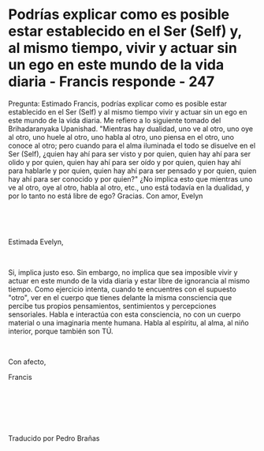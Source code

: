# Podrías explicar como es posible estar establecido en el Ser (Self) y, al mismo tiempo, vivir y actuar sin un ego en este mundo de la vida diaria - Francis responde - 247



Pregunta: Estimado Francis, podr&iacute;as explicar como es posible estar establecido en el Ser (Self) y al mismo tiempo vivir y actuar sin un ego en este mundo de la vida diaria. Me refiero a lo siguiente tomado del Brihadaranyaka Upanishad. &quot;Mientras hay dualidad, uno ve al otro, uno oye al otro, uno huele al otro, uno habla al otro, uno piensa en el otro, uno conoce al otro; pero cuando para el alma iluminada el todo se disuelve en el Ser (Self), &iquest;quien hay ah&iacute; para ser visto y por quien, quien hay ah&iacute; para ser olido y por quien, quien hay ah&iacute; para ser o&iacute;do y por quien, quien hay ah&iacute; para hablarle y por quien, quien hay ah&iacute; para ser pensado y por quien, quien hay ah&iacute; para ser conocido y por quien?&quot; &iquest;No implica esto que mientras uno ve al otro, oye al otro, habla al otro, etc., uno est&aacute; todav&iacute;a en la dualidad, y por lo tanto no est&aacute; libre de ego? Gracias. Con amor, Evelyn






&nbsp;







&nbsp;






Estimada Evelyn, 






&nbsp;






Si, implica justo eso. Sin embargo, no implica que sea imposible vivir y actuar en este mundo de la vida diaria y estar libre de ignorancia al mismo tiempo. Como ejercicio intenta, cuando te encuentres con el supuesto &quot;otro&quot;, ver en el cuerpo que tienes delante la misma consciencia que percibe tus propios pensamientos, sentimientos y percepciones sensoriales. Habla e interact&uacute;a con esta consciencia, no con un cuerpo material o una imaginaria mente humana. Habla al esp&iacute;ritu, al alma, al ni&ntilde;o interior, porque tambi&eacute;n son T&Uacute;.






&nbsp;






Con afecto,





Francis






&nbsp;







&nbsp;







&nbsp;






Traducido por Pedro Bra&ntilde;as






